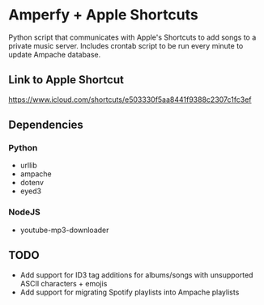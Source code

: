 # Amperfy + Apple Shortcuts
Python script that communicates with Apple's Shortcuts to add songs to a private music server.
Includes crontab script to be run every minute to update Ampache database.

## Link to Apple Shortcut
https://www.icloud.com/shortcuts/e503330f5aa8441f9388c2307c1fc3ef

## Dependencies
### Python
* urllib
* ampache
* dotenv
* eyed3

### NodeJS
* youtube-mp3-downloader

## TODO
* Add support for ID3 tag additions for albums/songs with unsupported ASCII characters + emojis
* Add support for migrating Spotify playlists into Ampache playlists
